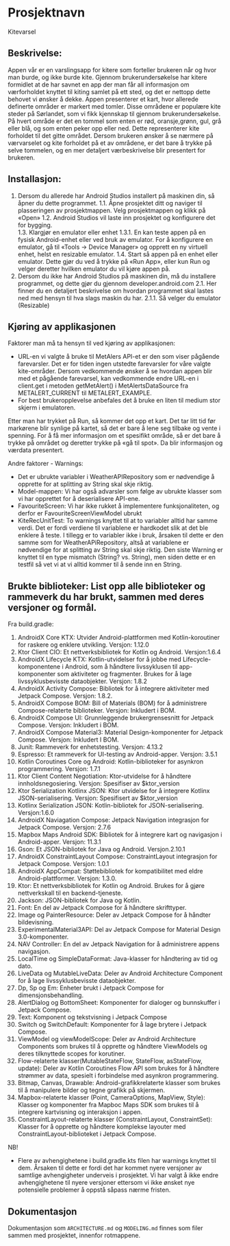 # Prosjektnavn 
 Kitevarsel
## Beskrivelse: 
Appen vår er en varslingsapp for kitere som forteller brukeren når og hvor man burde, og ikke burde kite. Gjennom brukerundersøkelse har kitere formidlet at de har savnet en app der man får all informasjon om værforholdet knyttet til kiting samlet på ett sted, og det er nettopp dette behovet vi ønsker å dekke. Appen presenterer et kart, hvor allerede definerte områder er markert med tomler. Disse områdene er populære kite steder på Sørlandet, som vi fikk kjennskap til gjennom brukerundersøkelse. På hvert område er det en tommel som enten er rød, oransje,grønn, gul, grå eller blå, og som enten peker opp eller ned. Dette representerer kite forholdet til det gitte området. Dersom brukeren ønsker å se nærmere på værvarselet og kite forholdet på et av områdene, er det bare å trykke på selve tommelen, og en mer detaljert værbeskrivelse blir presentert for brukeren. 
 
## Installasjon: 
1.	Dersom du allerede har Android Studios installert på maskinen din, så åpner du dette programmet. 
1.1.	Åpne prosjektet ditt og naviger til plasseringen av prosjektmappen. Velg prosjektmappen og klikk på «Open»
1.2.	Android Studios vil laste inn prosjektet og konfigurere det for bygging.  
1.3.	Klargjør en emulator eller enhet
1.3.1.	En kan teste appen på en fysisk Android-enhet eller ved bruk av emulator. For å konfigurere en emulator, gå til «Tools -> Device Manager» og opprett en ny virtuell enhet, helst en resizable emulator. 
1.4.	Start så appen på en enhet eller emulator. Dette gjør du ved å trykke på «Run App», eller kun Run og velger deretter hvilken emulator du vil kjøre appen på.
2.	Dersom du ikke har Android Studios på maskinen din, må du installere programmet, og dette gjør du gjennom developer.android.com
2.1.	Her finner du en detaljert beskrivelse om hvordan programmet skal lastes ned med hensyn til hva slags maskin du har. 
2.1.1.	Så velger du emulator (Resizable)
 


## Kjøring av applikasjonen 
Faktorer man må ta hensyn til ved kjøring av applikasjonen:
- URL-en vi valgte å bruke til MetAlers API-et er den som viser pågående farevarsler. Det er for tiden ingen utstedte farevarsler for våre valgte kite-områder. Dersom vedkommende ønsker å se hvordan appen blir med et pågående farevarsel, kan vedkommende endre URL-en i client.get i metoden getMetAlert() i MetAlertsDataSource fra METALERT_CURRENT til METALERT_EXAMPLE.
- For best brukeropplevelse anbefales det å bruke en liten til medium stor skjerm i emulatoren. 


Etter man har trykket på Run, så kommer det opp et kart. Det tar litt tid før markørene blir synlige på kartet, så det er bare å lene seg tilbake og vente i spenning. For å få mer informasjon om et spesifikt område, så er det bare å trykke på området og deretter trykke på «gå til spot». Da blir informasjon og værdata presentert. 

Andre faktorer - Warnings:
- Det er ubrukte variabler i WeatherAPIRepository som er nødvendige å opprette for at splitting av String skal skje riktig.
- Model-mappen: Vi har også advarsler som følge av ubrukte klasser som vi har opprettet for å deserialisere API-ene. 
- FavouriteScreen: Vi har ikke rukket å implementere funksjonaliteten, og derfor er FavouriteScreenViewModel ubrukt 
- KiteRecUnitTest: To warnings knyttet til at to variabler alltid har samme verdi. Det er fordi verdiene til variablene er hardkodet slik at det ble enklere å teste. I tillegg er to variabler ikke i bruk, årsaken til dette er den samme som for WeatherAPiRepository, altså at variablene er nødvendige for at splitting av String skal skje riktig. Den siste Warning er knyttet til en type mismatch (String? vs. String), men siden dette er en testfil så vet vi at vi alltid kommer til å sende inn en String. 
 
## Brukte biblioteker: List opp alle biblioteker og rammeverk du har brukt, sammen med deres versjoner og formål. 
Fra build.gradle:
1.	AndroidX Core KTX: Utvider Android-plattformen med Kotlin-koroutiner for raskere og enklere utvikling. Versjon: 1.12.0
2.	Ktor Client CIO: Et nettverksbibliotek for Kotlin og Android. Versjon:1.6.4
3.	AndroidX Lifecycle KTX: Kotlin-utvidelser for å jobbe med Lifecycle-komponentene i Android, som å håndtere livssyklusen til app-komponenter som aktiviteter og fragmenter. Brukes for å lage livssyklusbevisste dataobjekter. Versjon: 1.8.2
4.	AndroidX Activity Compose: Bibliotek for å integrere aktiviteter med Jetpack Compose. Versjon: 1.8.2.
5.	AndroidX Compose BOM: Bill of Materials (BOM) for å administrere Compose-relaterte biblioteker. Versjon: Inkludert i BOM.
6.	AndroidX Compose UI: Grunnleggende brukergrensesnitt for Jetpack Compose. Versjon: Inkludert i BOM.
7.	AndroidX Compose Material3: Material Design-komponenter for Jetpack Compose. Versjon: Inkludert I BOM.
8.	Junit: Rammeverk for enhetstesting. Versjon: 4.13.2
9.	Espresso: Et rammeverk for UI-testing av Android-apper. Versjon: 3.5.1
10.	Kotlin Coroutines Core og Android: Kotlin-biblioteker for asynkron programmering. Versjon: 1.7.1
11.	Ktor Client Content Negotiation: Ktor-utvidelse for å håndtere innholdsnegosiering. Versjon: Spesifiser av $ktor_version 
12.	Ktor Serialization Kotlinx JSON: Ktor utvidelse for å integrere Kotlinx JSON-serialisering. Versjon: Spesifisert av $ktor_version
13.	Kotlinx Serialization JSON: Kotlin-bibliotek for JSON-serialisering. Versjon:1.6.0
14.	AndroidX Naviagation Compose: Jetpack Navigation integrasjon for Jetpack Compose. Versjon: 2.7.6
15.	Mapbox Maps Android SDK: Bibliotek for å integrere kart og navigasjon i Android-apper. Versjon: 11.3.1
16.	Gson: Et JSON-bibliotek for Java og Android. Versjon.2.10.1
17.	AndroidX ConstraintLayout Compose: ConstraintLayout integrasjon for Jetpack Compose. Versjon: 1.0.1
18.	AndroidX AppCompat: Støttebibliotek for kompatibilitet med eldre Android-plattformer. Versjon: 1.3.0. 
19.	Ktor: Et nettverksbibliotek for Kotlin og Android. Brukes for å gjøre nettverkskall til en backend-tjeneste. 
20.	Jackson: JSON-bibliotek for Java og Kotlin.
21.	Font: En del av Jetpack Compose for å håndtere skrifttyper.
22.	Image og PainterResource: Deler av Jetpack Compose for å håndter bildevisning.
23.	ExperimentalMaterial3API: Del av Jetpack Compose for Material Design 3.0-komponenter.
24.	NAV Controller: En del av Jetpack Navigation for å administrere appens navigasjon.
25.	LocalTime og SimpleDataFormat: Java-klasser for håndtering av tid og dato. 
26.	LiveData og MutableLiveData: Deler av Android Architecture Component for å lage livssyklusbevisste dataobjekter.
27.	Dp, Sp og Em: Enheter brukt i Jetpack Compose for dimensjonsbehandling.
28.	AlertDialog og BottomSheet: Komponenter for dialoger og bunnskuffer i Jetpack Compose.
29.	Text: Komponent og tekstvisning i Jetpack Compose
30.	Switch og SwitchDefault: Komponenter for å lage brytere i Jetpack Compose. 
31.	ViewModel og viewModelScope: Deler av Android Architecture Components som brukes til å opprette og håndtere ViewModels og deres tilknyttede scopes for korutiner. 
32.	Flow-relaterte klasser(MutableStateFlow, StateFlow, asStateFlow, update): Deler av Kotlin Coroutines Flow API som brukes for å håndtere strømmer av data, spesielt i forbindelse med asynkron programmering.
33.	Bitmap, Canvas, Drawable: Android-grafikkrelaterte klasser som brukes til å manipulere bilder og tegne grafikk på skjermen.
34.	Mapbox-relaterte klasser (Point, CameraOptions, MapView, Style): Klasser og komponenter fra Mapboc Maps SDK som brukes til å integrere kartvisning og interaksjon i appen.
35.	ConstraintLayout-relaterte klasser (ConstraintLayout, ConstraintSet): Klasser for å opprette og håndtere komplekse layouter med ConstraintLayout-biblioteket i Jetpack Compose. 

NB!
- Flere av avhengighetene i build.gradle.kts filen har warnings knyttet til dem. Årsaken til dette er fordi det har kommet nyere versjoner av samtlige avhengigheter underveis i prosjektet. Vi har valgt å ikke endre avhengighetene til nyere versjoner ettersom vi ikke ønsket nye potensielle problemer å oppstå såpass nærme fristen. 

## Dokumentasjon 
Dokumentasjon som `ARCHITECTURE.md` og `MODELING.md` finnes som filer sammen med prosjektet, innenfor rotmappene. 

